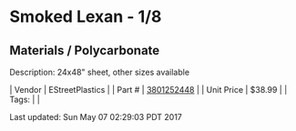# Smoked Lexan - 1/8
## Materials / Polycarbonate
Description: 	24x48" sheet, other sizes available 

| Vendor | EStreetPlastics | 
| Part # | [3801252448](http://www.estreetplastics.com/Polycarbonate_Lexan_Sheets_s/243.htm) | 
| Unit Price | $38.99 | 
| Tags: |  | 

Last updated: Sun May 07 02:29:03 PDT 2017